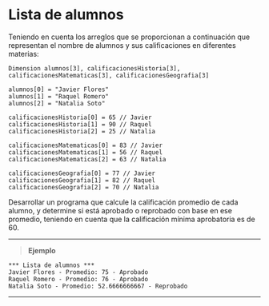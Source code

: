 ﻿# Lista de alumnos

Teniendo en cuenta los arreglos que se proporcionan a continuación que representan el nombre de alumnos y sus calificaciones en diferentes materias:

```
Dimension alumnos[3], calificacionesHistoria[3], calificacionesMatematicas[3], calificacionesGeografia[3]
	
alumnos[0] = "Javier Flores"
alumnos[1] = "Raquel Romero"
alumnos[2] = "Natalia Soto"

calificacionesHistoria[0] = 65 // Javier
calificacionesHistoria[1] = 90 // Raquel
calificacionesHistoria[2] = 25 // Natalia

calificacionesMatematicas[0] = 83 // Javier
calificacionesMatematicas[1] = 56 // Raquel
calificacionesMatematicas[2] = 63 // Natalia

calificacionesGeografia[0] = 77 // Javier
calificacionesGeografia[1] = 82 // Raquel
calificacionesGeografia[2] = 70 // Natalia
```

Desarrollar un programa que calcule la calificación promedio de cada alumno, y determine si está aprobado o reprobado con base 
en ese promedio, teniendo en cuenta que la calificación mínima aprobatoria es de 60.

---

> **Ejemplo**

```
*** Lista de alumnos ***
Javier Flores - Promedio: 75 - Aprobado
Raquel Romero - Promedio: 76 - Aprobado
Natalia Soto - Promedio: 52.6666666667 - Reprobado
```

---
